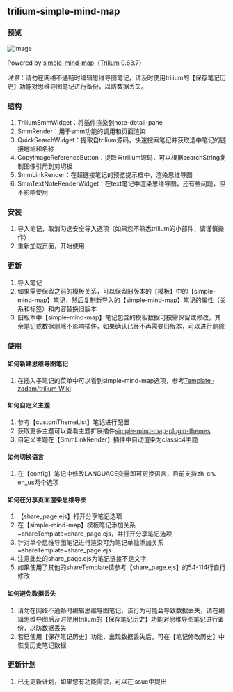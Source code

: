 ## trilium-simple-mind-map
### 预览
![image](https://github.com/user-attachments/assets/292b6fbc-353f-418c-9142-f55f7228bb57)


Powered by [simple-mind-map](https://github.com/wanglin2/mind-map)（[Trilium](https://github.com/zadam/trilium) 0.63.7）

*注意*：请勿在网络不通畅时编辑思维导图笔记，请及时使用trilium的【保存笔记历史】功能对思维导图笔记进行备份，以防数据丢失。
### 结构
1. TriliumSmmWidget：将插件渲染到note-detail-pane
2. SmmRender：用于smm功能的调用和页面渲染
3. QuickSearchWidget：提取自trilium源码，快速搜索笔记并获取选中笔记的链接地址和名称
4. CopyImageReferenceButton：提取自trilium源码，可以根据searchString复制图像引用到剪切板
5. SmmLinkRender：在超链接笔记的预览提示框中，渲染思维导图
6. SmmTextNoteRenderWidget：在text笔记中渲染思维导图，还有些问题，但不影响使用
### 安装
1. 导入笔记，取消勾选安全导入选项（如果您不熟悉trilium的小部件，请谨慎操作）
2. 重新加载页面，开始使用
### 更新
1. 导入笔记
2. 如果需要保留之前的模板关系，可以保留旧版本的【模板】中的【simple-mind-map】笔记，然后复制新导入的【simple-mind-map】笔记的属性（关系和标签）和内容替换旧版本
3. 旧版本中【simple-mind-map】笔记包含的模板数据可按需保留或修改，其余笔记或数据删除不影响插件，如果确认已经不再需要旧版本，可以进行删除
### 使用
#### 如何新建思维导图笔记
1. 在插入子笔记的菜单中可以看到simple-mind-map选项，参考[Template · zadam/trilium Wiki](https://github.com/zadam/trilium/wiki/Template#instance-note)
#### 如何自定义主题
1. 参考【customThemeList】笔记进行配置
2. 获取更多主题可以查看主题扩展插件[simple-mind-map-plugin-themes](https://github.com/wanglin2/simple-mind-map-plugin-themes)
3. 自定义主题在【SmmLinkRender】插件中自动渲染为classic4主题
#### 如何切换语言
1. 在【config】笔记中修改LANGUAGE变量即可更换语言，目前支持zh_cn、en_us两个选项
#### 如何在分享页面渲染思维导图
1. 【share_page.ejs】打开分享笔记选项
2. 在【simple-mind-map】模板笔记添加关系 ~shareTemplate=share_page.ejs，并打开分享笔记选项
3. 针对单个思维导图笔记进行渲染可为笔记单独添加关系 ~shareTemplate=share_page.ejs
4. 注意此处的share_page.ejs为笔记链接不是文字
5. 如果使用了其他的shareTemplate请参考【share_page.ejs】的54-114行自行修改
#### 如何避免数据丢失
1. 请勿在网络不通畅时编辑思维导图笔记，该行为可能会导致数据丢失，请在编辑思维导图后及时使用trilium的【保存笔记历史】功能对思维导图笔记进行备份，以防数据丢失
2. 若已使用【保存笔记历史】功能，出现数据丢失后，可在【笔记修改历史】中恢复历史笔记数据
### 更新计划
1. 已无更新计划，如果您有功能需求，可以在issue中提出